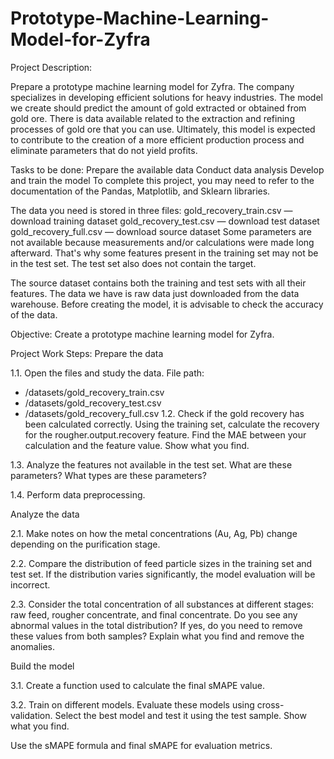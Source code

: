 # Prototype-Machine-Learning-Model-for-Zyfra

Project Description:

Prepare a prototype machine learning model for Zyfra. The company specializes in developing efficient solutions for heavy industries. The model we create should predict the amount of gold extracted or obtained from gold ore. There is data available related to the extraction and refining processes of gold ore that you can use. Ultimately, this model is expected to contribute to the creation of a more efficient production process and eliminate parameters that do not yield profits.

Tasks to be done:
Prepare the available data
Conduct data analysis
Develop and train the model
To complete this project, you may need to refer to the documentation of the Pandas, Matplotlib, and Sklearn libraries.

The data you need is stored in three files:
gold_recovery_train.csv — download training dataset
gold_recovery_test.csv — download test dataset
gold_recovery_full.csv — download source dataset
Some parameters are not available because measurements and/or calculations were made long afterward. That's why some features present in the training set may not be in the test set. The test set also does not contain the target.

The source dataset contains both the training and test sets with all their features.
The data we have is raw data just downloaded from the data warehouse. Before creating the model, it is advisable to check the accuracy of the data.


Objective:
Create a prototype machine learning model for Zyfra.


Project Work Steps:
Prepare the data

1.1. Open the files and study the data.
 File path:
 - /datasets/gold_recovery_train.csv
 - /datasets/gold_recovery_test.csv
 - /datasets/gold_recovery_full.csv
1.2. Check if the gold recovery has been calculated correctly. Using the training set, calculate the recovery for the rougher.output.recovery feature. Find the MAE between your calculation and the feature value. Show what you find.

1.3. Analyze the features not available in the test set. What are these parameters? What types are these parameters?

1.4. Perform data preprocessing.

Analyze the data

2.1. Make notes on how the metal concentrations (Au, Ag, Pb) change depending on the purification stage.

2.2. Compare the distribution of feed particle sizes in the training set and test set. If the distribution varies significantly, the model evaluation will be incorrect.

2.3. Consider the total concentration of all substances at different stages: raw feed, rougher concentrate, and final concentrate. Do you see any abnormal values in the total distribution? If yes, do you need to remove these values from both samples? Explain what you find and remove the anomalies.

Build the model

3.1. Create a function used to calculate the final sMAPE value.

3.2. Train on different models. Evaluate these models using cross-validation. Select the best model and test it using the test sample. Show what you find.

Use the sMAPE formula and final sMAPE for evaluation metrics.
